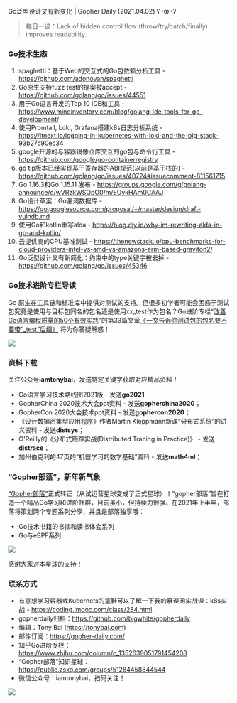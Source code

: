 Go泛型设计又有新变化 | Gopher Daily (2021.04.02) ʕ◔ϖ◔ʔ

>每日一谚：Lack of hidden control flow (throw/try/catch/finally) improves readability.

### Go技术生态

1. spaghetti：基于Web的交互式的Go包依赖分析工具 - https://github.com/adonovan/spaghetti
2. Go原生支持fuzz test的提案被accept - https://github.com/golang/go/issues/44551
3. 用于Go语言开发的Top 10 IDE和工具 -  https://www.mindinventory.com/blog/golang-ide-tools-for-go-development/
4. 使用Promtail, Loki, Grafana搭建k8s日志分析系统 - https://itnext.io/logging-in-kubernetes-with-loki-and-the-plg-stack-93b27c90ec34
5. google开源的与容器镜像仓库交互的go包与命令行工具 - https://github.com/google/go-containerregistry
6. go tip版本已经实现基于寄存器的ABI规范(以前是基于栈的) - https://github.com/golang/go/issues/40724#issuecomment-811561715
7. Go 1.16.3和Go 1.15.11 发布 -  https://groups.google.com/g/golang-announce/c/wVRzkWSQpO0/m/EUykHAm0CAAJ
8. Go设计草案：Go漏洞数据库 - https://go.googlesource.com/proposal/+/master/design/draft-vulndb.md
9. 使用Go和kotlin重写alda - https://blog.djy.io/why-im-rewriting-alda-in-go-and-kotlin/
10. 云提供商的CPU基准测试 - https://thenewstack.io/cpu-benchmarks-for-cloud-providers-intel-vs-amd-vs-amazons-arm-based-graviton2/
11. Go泛型设计又有新简化：约束中的type关键字被去掉 - https://github.com/golang/go/issues/45346



### Go技术进阶专栏导读

Go 原生在工具链和标准库中提供对测试的支持。但很多初学者可能会困惑于测试包究竟是使用与目标包同名的包名还是使用xx_test作为包名？Go进阶专栏“[改善Go语⾔编程质量的50个有效实践](https://mp.weixin.qq.com/s/RThCEQOdytQxwrMP7XRTRw)”的第33篇文章[《一文告诉你测试包的包名要不要带“\_test”后缀》](https://www.imooc.com/read/87/article/2436) 将为你答疑解惑！

![](http://image.tonybai.com/img/202011/go-column-pgo-with-qr-and-text.png)


### 资料下载

关注公众号**iamtonybai**，发送特定关键字获取对应精品资料！

* Go语言学习技术路线图2021版 - 发送**go2021**
* GopherChina 2020技术大会ppt资料 - 发送**gopherchina2020**；
* GopherCon 2020大会技术ppt资料 - 发送**gophercon2020**；
* 《设计数据密集型应用程序》作者Martin Kleppmann新课“分布式系统”的讲义资料 - 发送**distsys**；
* O'Reilly的《分布式跟踪实战(Distributed Tracing in Practice)》 - 发送**distrace**；
* 加州伯克利的47页的“机器学习的数学基础”资料 - 发送**math4ml**；

### “Gopher部落”，新年新气象

[“Gopher部落”](https://mp.weixin.qq.com/s/jUqAL7hf2GmMun64BJufEA)正式转正（从试运营星球变成了正式星球）！“gopher部落”旨在打造一个精品Go学习和进阶社群，目前虽小，但持续力很强。在2021年上半年，部落将策划两个专题系列分享，并且是部落独享哦：

* Go技术书籍的书摘和读书体会系列
* Go与eBPF系列

![](http://image.tonybai.com/img/202103/gopher-tribe-zsxq-card.png)

感谢大家对本星球的支持！

### 联系方式

* 有意想学习容器或Kubernets的童鞋可以了解一下我的慕课网实战课：k8s实战 - https://coding.imooc.com/class/284.html
* gopherdaily归档：https://github.com/bigwhite/gopherdaily
* 编辑：Tony Bai (https://tonybai.com)
* 邮件订阅：https://gopher-daily.com/
* 知乎Go进阶专栏：https://www.zhihu.com/column/c_1352639051791454208
* “Gopher部落”知识星球：https://public.zsxq.com/groups/51284458844544
* 微信公众号：iamtonybai，扫码关注！

![](http://image.tonybai.com/img/202011/qrcode_for_iamtonybai.jpg)
